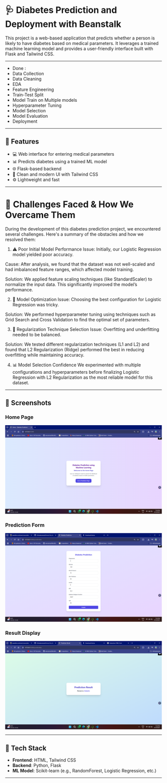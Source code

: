 # 🩺 Diabetes Prediction and Deployment with Beanstalk 

This project is a web-based application that predicts whether a person is likely to have diabetes based on medical parameters. It leverages a trained machine learning model and provides a user-friendly interface built with Flask and Tailwind CSS.

---
- Done :
-   Data Collection
-   Data Cleaning
-   EDA
-   Feature Engineering
-   Train-Test Split
-   Model Train on Multiple models
-   Hyperparameter Tuning
-   Model Selection
-   Model Evaluation
-   Deployment
----
## 🧠 Features

- 💻 Web interface for entering medical parameters
- 📊 Predicts diabetes using a trained ML model
- 🌐 Flask-based backend
- 🎨 Clean and modern UI with Tailwind CSS
- ⚙️ Lightweight and fast
---

# 🧩 Challenges Faced & How We Overcame Them
During the development of this diabetes prediction project, we encountered several challenges. Here's a summary of the obstacles and how we resolved them:

1. ⚠️ Poor Initial Model Performance
Issue: Initially, our Logistic Regression model yielded poor accuracy.

Cause: After analysis, we found that the dataset was not well-scaled and had imbalanced feature ranges, which affected model training.

Solution: We applied feature scaling techniques (like StandardScaler) to normalize the input data. This significantly improved the model’s performance.

2. 🔧 Model Optimization
Issue: Choosing the best configuration for Logistic Regression was tricky.

Solution: We performed hyperparameter tuning using techniques such as Grid Search and Cross Validation to find the optimal set of parameters.

3. 🧪 Regularization Technique Selection
Issue: Overfitting and underfitting needed to be balanced.

Solution: We tested different regularization techniques (L1 and L2) and found that L2 Regularization (Ridge) performed the best in reducing overfitting while maintaining accuracy.

4. 📊 Model Selection Confidence
We experimented with multiple configurations and hyperparameters before finalizing Logistic Regression with L2 Regularization as the most reliable model for this dataset.
---

## 📸 Screenshots

### Home Page
![Home Page](Screenshots/home.png)

### Prediction Form
![Prediction Form](Screenshots/predictdata.png)

### Result Display
![Prediction Result](Screenshots/output.png)

---

## 🔧 Tech Stack

- **Frontend**: HTML, Tailwind CSS
- **Backend**: Python, Flask
- **ML Model**: Scikit-learn (e.g., RandomForest, Logistic Regression, etc.)

---
